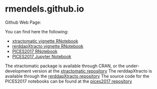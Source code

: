 # rmendels.github.io
Github Web Page:

You can find here the following:

* [xtractomatic vignette RNotebook](https://rmendels.github.io/Usingxtractomatic.nb.html)
* [rerddapXtracto vignette RNotebook](https://rmendels.github.io/UsingrerddapXtracto.nb.html)
* [PICES2017 RNotebook](https://rmendels.github.io/pices2017.nb.html)
* [PICES2017 Jupyter Notebook](https://rmendels.github.io/pices2017Notebook.html)


The xtractomatic package is available through CRAN, or the under-development version at the [xtractomatic repository](https://github.com/rmendels/xtractomatic)
The rerddapXtracto is available through the [rerddapXtracto repository](https://github.com/rmendels/rerddapXtracto)
The source code for the PICES2017 notebooks can be found at the [pices2017 repository](https://github.com/rmendels/pices2017)





